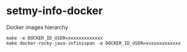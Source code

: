 # setmy-info-docker
Docker images hierarchy

    make -e DOCKER_ID_USER=xxxxxxxxxxxxx
    make docker-rocky-java-infinispan -e DOCKER_ID_USER=xxxxxxxxxxxxx
